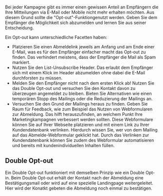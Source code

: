 Bei jeder Kampagne gibt es immer einen gewissen Anteil an Empfängern die
Ihre Mitteilungen via E-Mail oder Mobile nicht mehr erhalten möchten.
Aus diesem Grund sollte die "Opt-out"-Funktiongenutzt werden. Geben Sie
dem Empfänger die Möglichkeit sich abzumelden und lernen Sie aus seiner
Entscheidung.

Ein Opt-out kann unterschiedliche Facetten haben:

-   Platzieren Sie einen Abmeldelink jeweils am Anfang und am Ende einer
    E-Mail, was es für den Empfänger einfacher macht das Opt-out zu
    finden. Das verhindert meistens, dass der Empfänger die Mail als
    Spam markiert.
-   Nutzen Sie den List-Unsubscribe Header. Das erlaubt dem Empfänger
    sich mit einem Klick im Header abzumelden ohne dabei die E-Mail
    durchforsten zu müssen.
-   Melden Sie den Empfänger nicht nach dem ersten Klick ab! Nutzen Sie
    das Double Opt-out und versuchen Sie den Kontakt davon zu überzeugen
    angemeldet zu bleiben. Bieten Sie Alternativen wie einen temporären
    Stopp des Mailings oder die Reduzierung der Mailings an.
-   Versuchen Sie den Grund der Mailings heraus zu finden. Geben Sie
    Raum für Feedback, wie zum Beispiel das Nutzen von Webformularen zur
    Abmeldung. Das hilft herauszufinden, an welchem Punkt Ihre
    Marketingkampagnen verbessert werden sollten. Diese Webformulare
    können Sie auf Ihrer Webseite platzieren und mit einem Link zu Ihrer
    Kundendatenbank verlinken. Hierdurch wissen Sie, wer von dem Mailing
    auf das Abmelde-Webformular geklickt hat. Durch das Verlinken zur
    Kundendatenbank können Sie zudem des Webformular automatisieren und
    bereits mit kundenindividuellen Inhalten füllen.

Double Opt-out
--------------

Ein Double Opt-out funktioniert mit demselben Prinzip wie ein Double
Opt-in. Beim Double Opt-out erhält der Kontakt nach der Abmeldung eine
Bestätigungsmail oder wird auf eine spezielle Landingpage
weitergeleitet. Hier wird der Konatkt gebeten die Abmeldung noch einmal
zu bestätigen.
